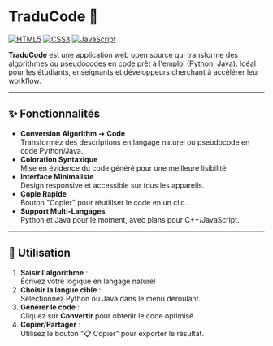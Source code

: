 # TraduCode 🔄

[![HTML5](https://img.shields.io/badge/HTML5-E34F26?style=for-the-badge&logo=html5&logoColor=white)](https://developer.mozilla.org/docs/Web/HTML)
[![CSS3](https://img.shields.io/badge/CSS3-1572B6?style=for-the-badge&logo=css3&logoColor=white)](https://developer.mozilla.org/docs/Web/CSS)
[![JavaScript](https://img.shields.io/badge/JavaScript-F7DF1E?style=for-the-badge&logo=javascript&logoColor=black)](https://developer.mozilla.org/docs/Web/JavaScript)

**TraduCode** est une application web open source qui transforme des algorithmes ou pseudocodes en code prêt à l'emploi (Python, Java). Idéal pour les étudiants, enseignants et développeurs cherchant à accélérer leur workflow.


---

## ✨ Fonctionnalités

- **Conversion Algorithm → Code**  
  Transformez des descriptions en langage naturel ou pseudocode en code Python/Java.
- **Coloration Syntaxique**  
  Mise en évidence du code généré pour une meilleure lisibilité.
- **Interface Minimaliste**  
  Design responsive et accessible sur tous les appareils.
- **Copie Rapide**  
  Bouton "Copier" pour réutiliser le code en un clic.
- **Support Multi-Langages**  
  Python et Java pour le moment, avec plans pour C++/JavaScript.

---

## 🚀 Utilisation

1. **Saisir l'algorithme** :  
   Écrivez votre logique en langage naturel 
2. **Choisir la langue cible** :  
   Sélectionnez Python ou Java dans le menu déroulant.
3. **Générer le code** :  
   Cliquez sur **Convertir** pour obtenir le code optimisé.
4. **Copier/Partager** :  
   Utilisez le bouton "📋 Copier" pour exporter le résultat.


